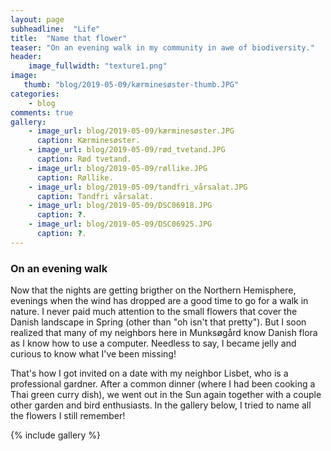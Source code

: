 ```yaml
---
layout: page
subheadline:  "Life"
title:  "Name that flower"
teaser: "On an evening walk in my community in awe of biodiversity."
header:
    image_fullwidth: "texture1.png"
image:
   thumb: "blog/2019-05-09/kærminesøster-thumb.JPG"
categories:
    - blog
comments: true
gallery:
    - image_url: blog/2019-05-09/kærminesøster.JPG
      caption: Kærminesøster.
    - image_url: blog/2019-05-09/rød_tvetand.JPG
      caption: Rød tvetand. 
    - image_url: blog/2019-05-09/røllike.JPG
      caption: Røllike.
    - image_url: blog/2019-05-09/tandfri_vårsalat.JPG
      caption: Tandfri vårsalat.
    - image_url: blog/2019-05-09/DSC06918.JPG
      caption: ?.
    - image_url: blog/2019-05-09/DSC06925.JPG
      caption: ?.
---
```


### On an evening walk 
Now that the nights are getting brigther on the Northern Hemisphere, evenings when the wind has dropped are a good time to go for a walk in nature. 
I never paid much attention to the small flowers that cover the Danish landscape in Spring (other than "oh isn't that pretty"). 
But I soon realized that many of my neighbors here in Munksøgård know Danish flora as I know how to use a computer. 
Needless to say, I became jelly and curious to know what I've been missing!

That's how I got invited on a date with my neighbor Lisbet, who is a professional gardner. 
After a common dinner (where I had been cooking a Thai green curry dish), we went out in the Sun again together with a couple other garden and bird enthusiasts. 
In the gallery below, I tried to name all the flowers I still remember!

{% include gallery %}